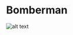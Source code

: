 # Bomberman
![alt text](http://https://github.com/ValentinaGonzalezF/BomberMan/blob/master/informe%20tarea%202/bombermandise%C3%B1o.png?raw=true)
